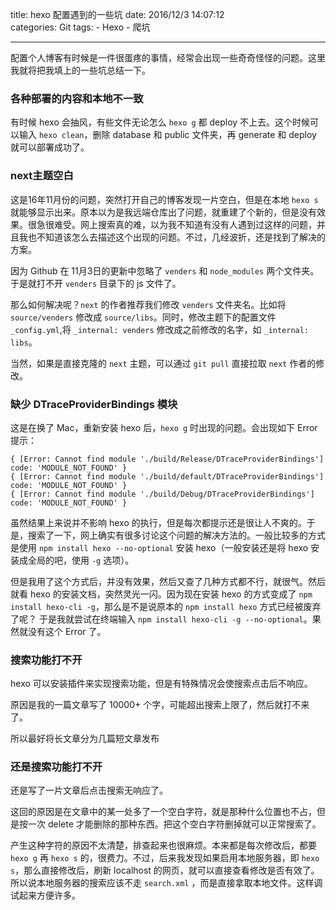 title: hexo 配置遇到的一些坑
date: 2016/12/3 14:07:12  
categories: Git
tags: 
	- Hexo
	- 爬坑

---

配置个人博客有时候是一件很蛋疼的事情，经常会出现一些奇奇怪怪的问题。这里我就将把我填上的一些坑总结一下。

<!--more-->

### 各种部署的内容和本地不一致
有时候 hexo 会抽风，有些文件无论怎么 `hexo g` 都 deploy 不上去。这个时候可以输入 `hexo clean`，删除 database 和 public 文件夹，再 generate 和 deploy 就可以部署成功了。 

### next主题空白
这是16年11月份的问题，突然打开自己的博客发现一片空白，但是在本地 `hexo s` 就能够显示出来。原本以为是我远端仓库出了问题，就重建了个新的，但是没有效果。很急很难受。网上搜索真的难，以为我不知道有没有人遇到过这样的问题，并且我也不知道该怎么去描述这个出现的问题。不过，几经波折，还是找到了解决的方案。

因为 Github 在 11月3日的更新中忽略了 `venders` 和 `node_modules` 两个文件夹。于是就打不开 `venders` 目录下的 js 文件了。

那么如何解决呢？`next` 的作者推荐我们修改 `venders` 文件夹名。比如将 `source/venders` 修改成 `source/libs`。同时，修改主题下的配置文件 `_config.yml`,将 `_internal: venders` 修改成之前修改的名字，如 `_internal: libs`。

当然，如果是直接克隆的 `next` 主题，可以通过 `git pull` 直接拉取 `next` 作者的修改。

### 缺少 DTraceProviderBindings 模块
这是在换了 Mac，重新安装 hexo 后，`hexo g` 时出现的问题。会出现如下 Error 提示：

```
{ [Error: Cannot find module './build/Release/DTraceProviderBindings'] code: 'MODULE_NOT_FOUND' }
{ [Error: Cannot find module './build/default/DTraceProviderBindings'] code: 'MODULE_NOT_FOUND' }
{ [Error: Cannot find module './build/Debug/DTraceProviderBindings'] code: 'MODULE_NOT_FOUND' }
```

虽然结果上来说并不影响 hexo 的执行，但是每次都提示还是很让人不爽的。于是，搜索了一下，网上确实有很多讨论这个问题的解决方法的。一般比较多的方式是使用 `npm install hexo --no-optional` 安装 hexo（一般安装还是将 hexo 安装成全局的吧，使用 `-g` 选项）。

但是我用了这个方式后，并没有效果，然后又查了几种方式都不行，就很气。然后就看 hexo 的安装文档，突然灵光一闪。因为现在安装 hexo 的方式变成了 `npm install hexo-cli -g`，那么是不是说原本的  `npm install hexo` 方式已经被废弃了呢？ 于是我就尝试在终端输入 `npm install hexo-cli -g --no-optional`。果然就没有这个 Error 了。

### 搜索功能打不开

hexo 可以安装插件来实现搜索功能，但是有特殊情况会使搜索点击后不响应。

原因是我的一篇文章写了 10000+ 个字，可能超出搜索上限了，然后就打不来了。

所以最好将长文章分为几篇短文章发布

### 还是搜索功能打不开

还是写了一片文章后点击搜索无响应了。

这回的原因是在文章中的某一处多了一个空白字符，就是那种什么位置也不占，但是按一次 delete 才能删除的那种东西。把这个空白字符删掉就可以正常搜索了。

产生这种字符的原因不太清楚，排查起来也很麻烦。本来都是每次修改后，都要 `hexo g` 再 `hexo s` 的，很费力。不过，后来我发现如果启用本地服务器，即 `hexo s`，那么直接修改后，刷新 localhost 的网页，就可以直接查看修改是否有效了。所以说本地服务器的搜索应该不走 `search.xml` ，而是直接拿取本地文件。这样调试起来方便许多。
